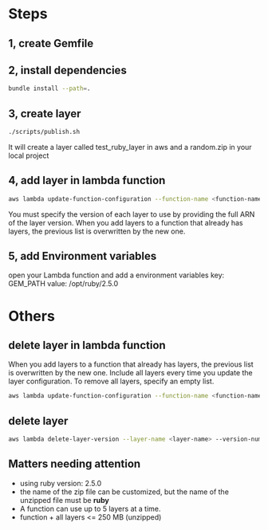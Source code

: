 # Steps
## 1, create Gemfile
## 2, install dependencies
```bash
bundle install --path=.  
```
## 3, create layer
```bash
./scripts/publish.sh
```
It will create a layer called test_ruby_layer in aws and a random.zip in your local project

## 4, add layer in lambda function
```bash
aws lambda update-function-configuration --function-name <function-name> --layers <LayerVersionArn>
```
You must specify the version of each layer to use by providing the full ARN of the layer version. When you add layers to a function that already has layers, the previous list is overwritten by the new one.

## 5, add Environment variables
open your Lambda function and add a environment variables
key: GEM_PATH
value: /opt/ruby/2.5.0

# Others
## delete layer in lambda function
When you add layers to a function that already has layers, the previous list is overwritten by the new one. Include all layers every time you update the layer configuration. To remove all layers, specify an empty list.
```bash
aws lambda update-function-configuration --function-name <function-name> --layers []
```

## delete layer
```bash
aws lambda delete-layer-version --layer-name <layer-name> --version-number 4
```

## Matters needing attention
* using ruby version: 2.5.0
* the name of the zip file can be customized, but the name of the unzipped file must be **ruby**
* A function can use up to 5 layers at a time.
* function + all layers <= 250 MB (unzipped)